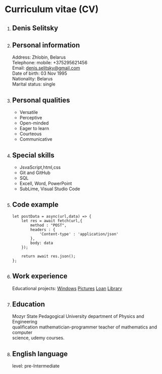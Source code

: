 # Curriculum vitae (CV)

1. ## Denis Selitsky
2. ## Personal information

   Address:  Zhlobin, Belarus<br>
   Telephone: mobile: +375295621456<br>
   Email: denis.selitsky@gmail.com<br>
   Date of birth: 03 Nov 1995<br>
   Nationality: Belarus<br>
   Marital status: single<br>

3. ## Personal qualities

   * Versatile
   * Perceptive
   * Open-minded
   * Eager to learn
   * Courteous
   * Communicative

4. ## Special skills

   * JsvaScript,html,css
   * Git and GitHub
   * SQL
   * Excell, Word, PowerPoint
   * SubLime, Visual Studio Code

5. ## Code example
    ```
    let postData = async(url,data) => {
        let res = await fetch(url,{
            method : "POST",
            headers : {
                'Content-type' : 'application/json'
            },
            body: data
        });

        return await res.json();
    };
    ```

6. ## Work experience

    Educational projects:
        [Windows](https://github.com/Deznot/project-Windows.git)
        [Pictures](https://github.com/Deznot/Pictures.git)
        [Loan](https://github.com/Deznot/project-Loan.git)
        [Library](https://github.com/Deznot/LibraryUI.git)

7. ## Education

    Mozyr State Pedagogical University department of Physics and Engineering<br>
    qualification mathematician-programmer teacher of mathematics and computer<br>
    science, udemy courses.<br>

8. ## English language
   level: pre-Intermediate 
